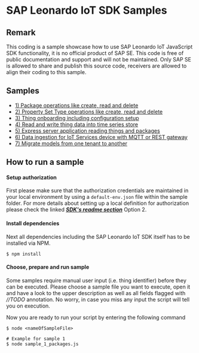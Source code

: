 # SAP Leonardo IoT SDK Samples

## Remark
This coding is a sample showcase how to use SAP Leonardo IoT JavaScript SDK functionality, it is no official product of SAP SE. This code is free of public documentation and support and will not be maintained. Only SAP SE is allowed to share and publish this source code, receivers are allowed to align their coding to this sample. 

## Samples

- [1) Package operations like create, read and delete](./sample_1_packages.js)
- [2) Property Set Type operations like create, read and delete](./sample_2_property_set_types.js)
- [3) Thing onboarding including configuration setup](./sample_3_thing_setup.js)
- [4) Read and write thing data into time series store](./sample_4_thing_data.js)
- [5) Express server application reading things and packages](./sample_5_express_application.js)
- [6) Data ingestion for IoT Services device with MQTT or REST gateway](./sample_6_data_ingestion_iot_services.js)
- [7) Migrate models from one tenant to another](./sample_7_multi_tenant_model_migration.js)

## How to run a sample

#### Setup authorization
First please make sure that the authorization credentials are maintained in your local environment by using a `default-env.json` file within the sample folder. For more details about setting up a local definition for authorization please check the linked [***SDK's readme section***](../README.md#authorization-concept) Option 2.

#### Install dependencies
Next all dependencies including the SAP Leonardo IoT SDK itself has to be installed via NPM.
```
$ npm install
```

#### Choose, prepare and run sample
Some samples require manual user input (i.e. thing identifier) before they can be executed. 
Please choose a sample file you want to execute, open it and have a look to the upper description as well as all fields flagged with *//TODO* annotation.
No worry, in case you miss any input the script will tell you on execution.

Now you are ready to run your script by entering the following command
```
$ node <nameOfSampleFile>

# Example for sample 1
$ node sample_1_packages.js
```

